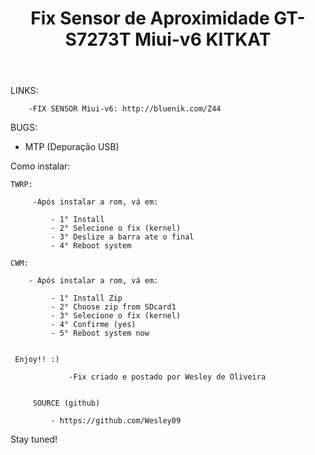 ﻿---
title: Fix Sensor de Aproximidade GT-S7273T Miui-v6 KITKAT
---


LINKS:

        -FIX SENSOR Miui-v6: http://bluenik.com/Z44

BUGS:

   - MTP (Depuração USB)

Como instalar:

    TWRP:

         -Após instalar a rom, vá em:

             - 1° Install
             - 2° Selecione o fix (kernel)
             - 3° Deslize a barra ate o final
             - 4° Reboot system

    CWM:

        - Após instalar a rom, vá em:

             - 1° Install Zip
             - 2° Choose zip from SDcard1
             - 3° Selecione o fix (kernel)
             - 4° Confirme (yes)
             - 5° Reboot system now


     Enjoy!! :)

                 -Fix criado e postado por Wesley de Oliveira 


         SOURCE (github)

             - https://github.com/Wesley09

Stay tuned!
